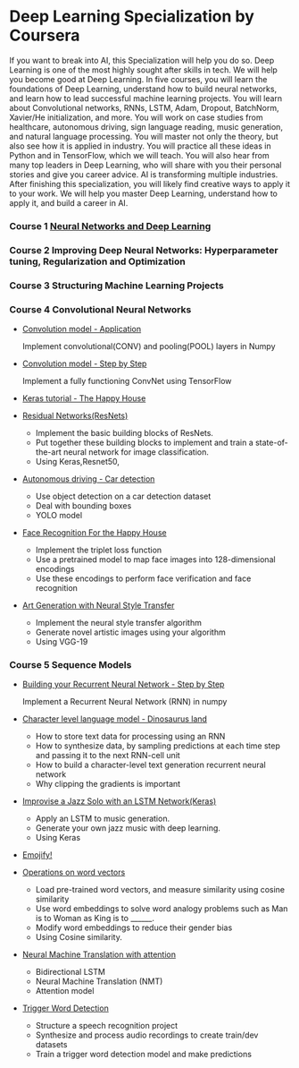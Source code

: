 # Deep Learning Specialization by Coursera

If you want to break into AI, this Specialization will help you do so. Deep Learning is one of the most highly sought after skills in tech. We will help you become good at Deep Learning. In five courses, you will learn the foundations of Deep Learning, understand how to build neural networks, and learn how to lead successful machine learning projects. You will learn about Convolutional networks, RNNs, LSTM, Adam, Dropout, BatchNorm, Xavier/He initialization, and more. You will work on case studies from healthcare, autonomous driving, sign language reading, music generation, and natural language processing. You will master not only the theory, but also see how it is applied in industry. You will practice all these ideas in Python and in TensorFlow, which we will teach. You will also hear from many top leaders in Deep Learning, who will share with you their personal stories and give you career advice. AI is transforming multiple industries. After finishing this specialization, you will likely find creative ways to apply it to your work. We will help you master Deep Learning, understand how to apply it, and build a career in AI.

### Course 1 [Neural Networks and Deep Learning](https://github.com/gsaneryeeb/DeepLearningSpecialization/tree/master/1%20Neural%20networks%20and%20Deep%20Learning)

### Course 2 Improving Deep Neural Networks: Hyperparameter tuning, Regularization and Optimization

### Course 3 Structuring Machine Learning Projects

### Course 4 Convolutional Neural Networks

- [Convolution model - Application](https://github.com/gsaneryeeb/DeepLearningSpecialization/tree/master/4%20Convolution%20Neural%20Networks/week1)
   
  Implement convolutional(CONV) and pooling(POOL) layers in Numpy

- [Convolution model - Step by Step](https://github.com/gsaneryeeb/DeepLearningSpecialization/tree/master/4%20Convolution%20Neural%20Networks/week1)

  Implement a fully functioning ConvNet using TensorFlow
- [Keras tutorial - The Happy House](https://github.com/gsaneryeeb/DeepLearningSpecialization/tree/master/4%20Convolution%20Neural%20Networks/week2/KerasTutorial)
- [Residual Networks(ResNets)](https://github.com/gsaneryeeb/DeepLearningSpecialization/tree/master/4%20Convolution%20Neural%20Networks/week2/ResNets)
  
  - Implement the basic building blocks of ResNets.
  - Put together these building blocks to implement and train a state-of-the-art neural network for image classification.
  - Using Keras,Resnet50,
- [Autonomous driving - Car detection](https://github.com/gsaneryeeb/DeepLearningSpecialization/tree/master/4%20Convolution%20Neural%20Networks/week3/Car%20detection%20for%20Autonomous%20Driving)

  - Use object detection on a car detection dataset
  - Deal with bounding boxes
  - YOLO model

- [Face Recognition For the Happy House](https://github.com/gsaneryeeb/DeepLearningSpecialization/tree/master/4%20Convolution%20Neural%20Networks/week4/Face%20Recognition)
  
  - Implement the triplet loss function
  - Use a pretrained model to map face images into 128-dimensional encodings
  - Use these encodings to perform face verification and face recognition
- [Art Generation with Neural Style Transfer](https://github.com/gsaneryeeb/DeepLearningSpecialization/tree/master/4%20Convolution%20Neural%20Networks/week4/Neural%20Style%20Transfer)

  - Implement the neural style transfer algorithm 
  - Generate novel artistic images using your algorithm 
  - Using VGG-19

### Course 5 Sequence Models

- [Building your Recurrent Neural Network - Step by Step](https://github.com/gsaneryeeb/DeepLearningSpecialization/tree/master/5%20Sequence%20Models/week1/Building%20a%20Recurrent%20Neural%20Network%20-%20Step%20by%20Step)

  Implement a Recurrent Neural Network (RNN) in numpy
- [Character level language model - Dinosaurus land](https://github.com/gsaneryeeb/DeepLearningSpecialization/tree/master/5%20Sequence%20Models/week1/Dinosaur%20Island%20--%20Character-level%20language%20model)

   - How to store text data for processing using an RNN 
   - How to synthesize data, by sampling predictions at each time step and passing it to the next RNN-cell unit
   - How to build a character-level text generation recurrent neural network
   - Why clipping the gradients is important
- [Improvise a Jazz Solo with an LSTM Network(Keras)](https://github.com/gsaneryeeb/DeepLearningSpecialization/tree/master/5%20Sequence%20Models/week1/Jazz%20improvisation%20with%20LSTM)

   - Apply an LSTM to music generation.
   - Generate your own jazz music with deep learning.
   - Using Keras
- [Emojify!](https://github.com/gsaneryeeb/DeepLearningSpecialization/tree/master/5%20Sequence%20Models/week2/Emojify!)
- [Operations on word vectors](https://github.com/gsaneryeeb/DeepLearningSpecialization/tree/master/5%20Sequence%20Models/week2/Operations%20on%20word%20vectors)

    - Load pre-trained word vectors, and measure similarity using cosine similarity
    - Use word embeddings to solve word analogy problems such as Man is to Woman as King is to ______. 
   - Modify word embeddings to reduce their gender bias 
   - Using Cosine similarity.
- [Neural Machine Translation with attention](https://github.com/gsaneryeeb/DeepLearningSpecialization/tree/master/5%20Sequence%20Models/week3/Neural%20Machine%20Translation)

   - Bidirectional LSTM
   - Neural Machine Translation (NMT) 
   - Attention model
- [Trigger Word Detection](https://github.com/gsaneryeeb/DeepLearningSpecialization/tree/master/5%20Sequence%20Models/week3/Trigger%20Word%20Detection)

   - Structure a speech recognition project
   - Synthesize and process audio recordings to create train/dev datasets
   - Train a trigger word detection model and make predictions

